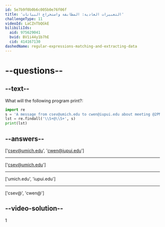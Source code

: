 ```yaml
---
id: 5e7b9f0b0b6c005b0e76f06f
title: 'التعبيرات العادية: المطابقة واستخراج البيانات'
challengeType: 11
videoId: LaCZnTbQGkE
bilibiliIds:
  aid: 975629041
  bvid: BV1i44y1b7hE
  cid: 414167130
dashedName: regular-expressions-matching-and-extracting-data
---
```


# --questions--

## --text--

What will the following program print?:

```python
import re
s = 'A message from csev@umich.edu to cwen@iupui.edu about meeting @2PM'
lst = re.findall('\\S+@\\S+', s)
print(lst)
```

## --answers--

['csev@umich.edu', 'cwen@iupui.edu']

---

['csev@umich.edu']

---

['umich.edu', 'iupui.edu']

---

['csev@', 'cwen@']

## --video-solution--

1

